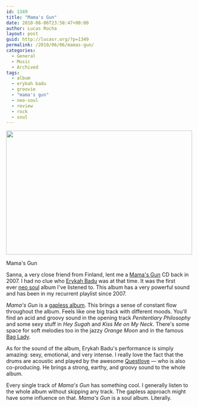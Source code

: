 ```yaml
---
id: 1349
title: "Mama's Gun"
date: 2010-06-06T23:58:47+00:00
author: Lucas Rocha
layout: post
guid: http://lucasr.org/?p=1349
permalink: /2010/06/06/mamas-gun/
categories:
  - General
  - Music
  - Archived
tags:
  - album
  - erykah badu
  - groovie
  - "mama's gun"
  - neo-soul
  - review
  - rock
  - soul
---
```

<div id="attachment_1350" style="width: 510px" class="wp-caption alignnone">
  <img class="size-full wp-image-1350" src="http://lucasr.org/wp-content/uploads/2010/05/mamas-gun.jpg" width="500" height="333" />
  <p class="wp-caption-text">
    Mama's Gun
  </p>
</div>

Sanna, a very close friend from Finland, lent me a [Mama's
Gun](http://en.wikipedia.org/wiki/Mama's_Gun) CD back in 2007. I had no clue
who [Erykah Badu](http://en.wikipedia.org/wiki/Erykah_Badu) was at that time.
It was the first ever [neo soul](http://en.wikipedia.org/wiki/Neo_soul) album
I've listened to. This album has a very powerful sound and has been in my
recurrent playlist since 2007.

_Mama's Gun_ is a [gapless album](http://en.wikipedia.org/wiki/Gapless_album).
This brings a sense of constant flow throughout the album. Feels like one big
track with different moods. You'll find an acid and groovy sound in the opening
track _Penitentiary Philosophy_ and some sexy stuff in _Hey Sugah_ and _Kiss Me
on My Neck_. There's some space for soft melodies too in the jazzy _Orange
Moon_ and in the famous [Bag Lady](http://en.wikipedia.org/wiki/Bag_Lady).

As for the sound of the album, Erykah Badu's performance is simply amazing:
sexy, emotional, and very intense. I really love the fact that the drums are
acoustic and played by the
awesome [Questlove](http://en.wikipedia.org/wiki/Questlove) — who is also
co-producing. He brings a strong, earthy, and groovy sound to the whole album.

Every single track of _Mama's Gun_ has something cool. I generally listen to
the whole album without skipping any track. The gapless approach might have
some influence on that. _Mama's Gun_ is a soul album. Literally.
